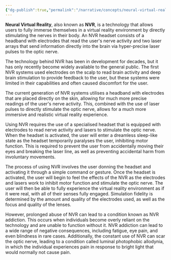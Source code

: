 ```yaml
---
{"dg-publish":true,"permalink":"/narrative/concepts/neural-virtual-reality/","dgPassFrontmatter":true}
---
```


**Neural Virtual Reality**, also known as **NVR**, is a technology that allows users to fully immerse themselves in a virtual reality environment by directly stimulating the nerves in their body. An NVR headset consists of a headband with electrodes that read the user's nerve activity and two laser arrays that send information directly into the brain via hyper-precise laser pulses to the optic nerve.

The technology behind NVR has been in development for decades, but it has only recently become widely available to the general public. The first NVR systems used electrodes on the scalp to read brain activity and deep brain stimulation to provide feedback to the user, but these systems were limited in their capabilities and often caused discomfort for the user.

The current generation of NVR systems utilises a headband with electrodes that are placed directly on the skin, allowing for much more precise readings of the user's nerve activity. This, combined with the use of laser pulses to directly stimulate the optic nerve, allows for a much more immersive and realistic virtual reality experience.

Using NVR requires the use of a specialised headset that is equipped with electrodes to read nerve activity and lasers to stimulate the optic nerve. When the headset is activated, the user will enter a dreamless sleep-like state as the headset temporarily paralyses the user, inhibiting motor function. This is required to prevent the user from accidentally moving their eyes and breaking the laser line, as well as preventing accidental harm from involuntary movements.

The process of using NVR involves the user donning the headset and activating it through a simple command or gesture. Once the headset is activated, the user will begin to feel the effects of the NVR as the electrodes and lasers work to inhibit motor function and stimulate the optic nerve. The user will then be able to fully experience the virtual reality environment as if it were real, with all of their senses fully engaged. Simulation fidelity is determined by the amount and quality of the electrodes used, as well as the focus and quality of the lenses.

However, prolonged abuse of NVR can lead to a condition known as NVR addiction. This occurs when individuals become overly reliant on the technology and are unable to function without it. NVR addiction can lead to a wide range of negative consequences, including fatigue, eye pain, and even blindness in rare cases. Additionally, the constant use of NVR can scar the optic nerve, leading to a condition called luminal photophobic allodynia, in which the individual experiences pain in response to bright light that would normally not cause pain.


